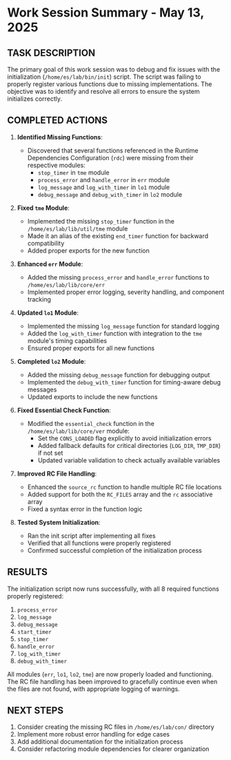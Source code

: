 # Work Session Summary - May 13, 2025

## TASK DESCRIPTION
The primary goal of this work session was to debug and fix issues with the initialization (`/home/es/lab/bin/init`) script. The script was failing to properly register various functions due to missing implementations. The objective was to identify and resolve all errors to ensure the system initializes correctly.

## COMPLETED ACTIONS

1. **Identified Missing Functions**:
   * Discovered that several functions referenced in the Runtime Dependencies Configuration (`rdc`) were missing from their respective modules:
     * `stop_timer` in `tme` module
     * `process_error` and `handle_error` in `err` module
     * `log_message` and `log_with_timer` in `lo1` module
     * `debug_message` and `debug_with_timer` in `lo2` module

2. **Fixed `tme` Module**:
   * Implemented the missing `stop_timer` function in the `/home/es/lab/lib/util/tme` module
   * Made it an alias of the existing `end_timer` function for backward compatibility
   * Added proper exports for the new function

3. **Enhanced `err` Module**:
   * Added the missing `process_error` and `handle_error` functions to `/home/es/lab/lib/core/err`
   * Implemented proper error logging, severity handling, and component tracking

4. **Updated `lo1` Module**:
   * Implemented the missing `log_message` function for standard logging
   * Added the `log_with_timer` function with integration to the `tme` module's timing capabilities
   * Ensured proper exports for all new functions

5. **Completed `lo2` Module**:
   * Added the missing `debug_message` function for debugging output
   * Implemented the `debug_with_timer` function for timing-aware debug messages
   * Updated exports to include the new functions

6. **Fixed Essential Check Function**:
   * Modified the `essential_check` function in the `/home/es/lab/lib/core/ver` module:
     * Set the `CONS_LOADED` flag explicitly to avoid initialization errors
     * Added fallback defaults for critical directories (`LOG_DIR`, `TMP_DIR`) if not set
     * Updated variable validation to check actually available variables

7. **Improved RC File Handling**:
   * Enhanced the `source_rc` function to handle multiple RC file locations
   * Added support for both the `RC_FILES` array and the `rc` associative array
   * Fixed a syntax error in the function logic

8. **Tested System Initialization**:
   * Ran the init script after implementing all fixes
   * Verified that all functions were properly registered
   * Confirmed successful completion of the initialization process

## RESULTS

The initialization script now runs successfully, with all 8 required functions properly registered:
1. `process_error`
2. `log_message`
3. `debug_message`
4. `start_timer`
5. `stop_timer`
6. `handle_error`
7. `log_with_timer`
8. `debug_with_timer`

All modules (`err`, `lo1`, `lo2`, `tme`) are now properly loaded and functioning. The RC file handling has been improved to gracefully continue even when the files are not found, with appropriate logging of warnings.

## NEXT STEPS

1. Consider creating the missing RC files in `/home/es/lab/con/` directory
2. Implement more robust error handling for edge cases
3. Add additional documentation for the initialization process
4. Consider refactoring module dependencies for clearer organization
